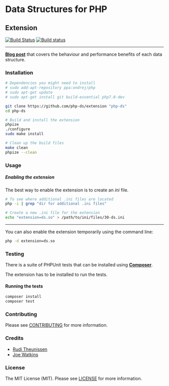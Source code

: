 # Data Structures for PHP
## Extension

[![Build Status](https://travis-ci.org/php-ds/extension.svg?branch=master)](https://travis-ci.org/php-ds/extension)
[![Build status](https://ci.appveyor.com/api/projects/status/dbcssp6flml2gher?svg=true)](https://ci.appveyor.com/project/rtheunissen/extension)

---

[**Blog post**](https://medium.com/@rtheunissen/efficient-data-structures-for-php-7-9dda7af674cd) that covers the behaviour and performance benefits of each data structure.

### Installation

```bash
# Dependencies you might need to install
# sudo add-apt-repository ppa:ondrej/php
# sudo apt-get update
# sudo apt-get install git build-essential php7.0-dev

git clone https://github.com/php-ds/extension "php-ds"
cd php-ds

# Build and install the extension
phpize
./configure
sudo make install

# Clean up the build files
make clean
phpize --clean
```

### Usage

##### Enabling the extension

The best way to enable the extension is to create an *ini* file.

```bash
# To see where additional .ini files are located
php -i | grep "dir for additional .ini files"

# Create a new .ini file for the extension
echo "extension=ds.so" > /path/to/ini/files/30-ds.ini
```

---

You can also enable the extension temporarily using the command line:

```bash
php -d extension=ds.so
```

### Testing

There is a suite of PHPUnit tests that can be installed using [**Composer**](https://getcomposer.org/doc/00-intro.md#installation-linux-unix-osx).

The extension has to be installed to run the tests.

#### Running the tests

``` bash
composer install
composer test
```

### Contributing

Please see [CONTRIBUTING](CONTRIBUTING.md) for more information.

### Credits

- [Rudi Theunissen](https://github.com/rtheunissen)
- [Joe Watkins](https://github.com/krakjoe)

### License

The MIT License (MIT). Please see [LICENSE](LICENSE.md) for more information.
